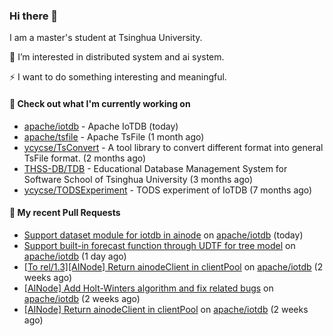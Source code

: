 ### Hi there 👋
I am a master's student at Tsinghua University.

🌱 I’m interested in distributed system and ai system.

⚡ I want to do something interesting and meaningful.

#### 🤖 Check out what I'm currently working on

- [apache/iotdb](https://github.com/apache/iotdb) - Apache IoTDB (today)
- [apache/tsfile](https://github.com/apache/tsfile) - Apache TsFile (1 month ago)
- [ycycse/TsConvert](https://github.com/ycycse/TsConvert) - A tool library to convert different format into general TsFile format. (2 months ago)
- [THSS-DB/TDB](https://github.com/THSS-DB/TDB) - Educational Database Management System for Software School of Tsinghua University (3 months ago)
- [ycycse/TODSExperiment](https://github.com/ycycse/TODSExperiment) - TODS experiment of IoTDB (7 months ago)

#### 🔨 My recent Pull Requests

- [Support dataset module for iotdb in ainode](https://github.com/apache/iotdb/pull/15686) on [apache/iotdb](https://github.com/apache/iotdb) (today)
- [Support built-in forecast function through UDTF for tree model](https://github.com/apache/iotdb/pull/15682) on [apache/iotdb](https://github.com/apache/iotdb) (1 day ago)
- [[To rel/1.3][AINode] Return ainodeClient in clientPool](https://github.com/apache/iotdb/pull/15585) on [apache/iotdb](https://github.com/apache/iotdb) (2 weeks ago)
- [[AINode] Add Holt-Winters algorithm and fix related bugs](https://github.com/apache/iotdb/pull/15584) on [apache/iotdb](https://github.com/apache/iotdb) (2 weeks ago)
- [[AINode] Return ainodeClient in clientPool](https://github.com/apache/iotdb/pull/15547) on [apache/iotdb](https://github.com/apache/iotdb) (2 weeks ago)


